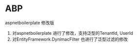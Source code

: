 # ABP
aspnetboilerplate 修改版
1. 对aspnetboilerplate 进行了修改，支持泛型的TenantId, UserId
2. 对EntityFramework.DynimacFilter 也进行了泛型过滤的修改
